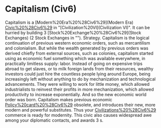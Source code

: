 # Capitalism (Civ6)

Capitalism is a [Modern%20Era%20%28Civ6%29](Modern Era) [Civic%20%28Civ6%29](civic) in "[Civilization%20VI](Civilization VI)". It can be hurried by building 3 [Stock%20Exchange%20%28Civ6%29](Stock Exchanges) (2 Stock Exchanges in "").
Strategy.
Capitalism is the logical continuation of previous western economic orders, such as mercantilism and colonialism. But while the wealth generated by previous orders was derived chiefly from external sources, such as colonies, capitalism started using as economic fuel something which was available everywhere, in practically limitless supply: labor. Instead of going on expensive trips abroad to get slaves, or to milk foreign lands from their resources, wealthy investors could just hire the countless people lying around Europe, being increasingly left without anything to do by mechanization and technological advancements. They were willing to work for little money, which allowed industrialists to reinvest their profits in more mechanization, which allowed productivity to increase exponentially. And so the new economic world order was born.
Capitalism makes previous economic [Policy%20card%20%28Civ6%29](policies) obsolete, and introduces their new, more modern and powerful substitutes. Thus your [Civilizations%20%28Civ6%29](civilization's) commerce is ready for modernity. This civic also causes widespread awe among your diplomatic contacts, and awards 3 s.
